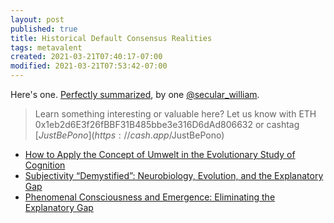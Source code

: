 ```yaml
---
layout: post
published: true
title: Historical Default Consensus Realities
tags: metavalent
created: 2021-03-21T07:40:17-07:00
modified: 2021-03-21T07:53:42-07:00
---
```


Here's one. [Perfectly summarized](https://twitter.com/secular_william/status/1373377649905692677), by one [@secular_william](https://twitter.com/secular_william/).

> Learn something interesting or valuable here? Let us know with ETH 0x1eb2d6E3f26fBBF31B485bbe3e316D6dAd806632 or cashtag [$JustBePono](https://cash.app/$JustBePono)

* [How to Apply the Concept of Umwelt in the Evolutionary Study of Cognition](https://www.frontiersin.org/articles/10.3389/fpsyg.2018.02001/full)
* [Subjectivity “Demystified”: Neurobiology, Evolution, and the Explanatory Gap](https://www.frontiersin.org/articles/10.3389/fpsyg.2019.01686/full)
* [Phenomenal Consciousness and Emergence: Eliminating the Explanatory Gap](https://www.frontiersin.org/articles/10.3389/fpsyg.2020.01041/full)